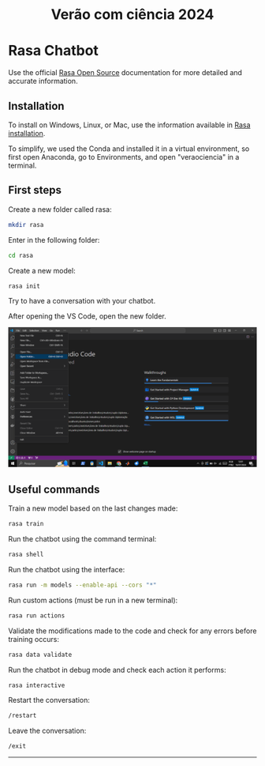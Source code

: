 <h1 align="center">Verão com ciência 2024</h1>

# Rasa Chatbot
Use the official [Rasa Open Source](https://rasa.com/docs/rasa/) documentation for more detailed and accurate information.
## Installation
To install on Windows, Linux, or Mac, use the information available in [Rasa installation](https://rasa.com/docs/rasa/installation/environment-set-up/).

To simplify, we used the Conda and installed it in a virtual environment, so first open Anaconda, go to Environments, and open "veraociencia" in a terminal.

## First steps
Create a new folder called rasa:
```bash
mkdir rasa
```
Enter in the following folder:
```bash
cd rasa
```
Create a new model:
```bash
rasa init
```
Try to have a conversation with your chatbot.

After opening the VS Code, open the new folder.

<img src="./captura de tela (715).png" width = "600">

## Useful commands
Train a new model based on the last changes made:
```bash
rasa train
```

Run the chatbot using the command terminal:
```bash
rasa shell
```

Run the chatbot using the interface:
```bash
rasa run -m models --enable-api --cors "*"
```

Run custom actions (must be run in a new terminal):
```bash
rasa run actions
```

Validate the modifications made to the code and check for any errors before training occurs:
```bash
rasa data validate
```

Run the chatbot in debug mode and check each action it performs:
```bash
rasa interactive 
```
Restart the conversation:
```bash
/restart
```

Leave the conversation:
```bash
/exit
```
___
